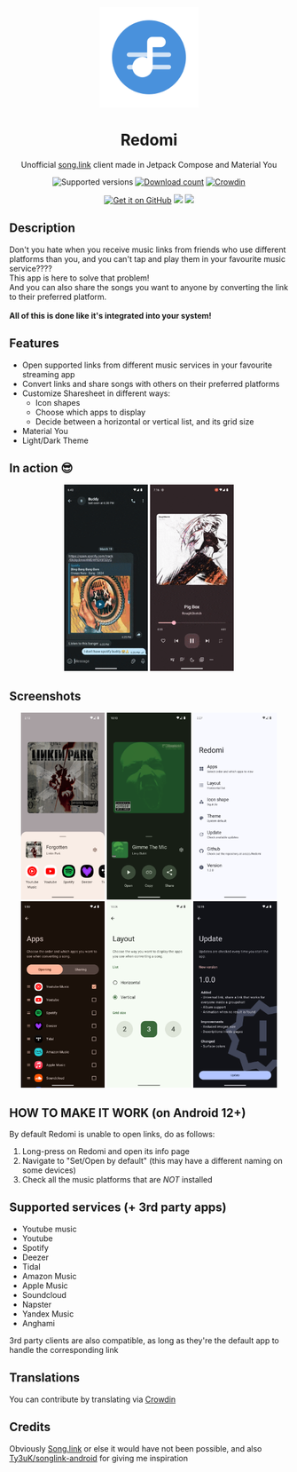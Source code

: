 <div align="center">
  <img width="180" height="180" src="/preview/logo.svg">
  <h1>Redomi</h1>
  <p>Unofficial <a href="https://song.link/">song.link</a> client made in Jetpack Compose and Material You</p>
  
  ![Supported versions](https://img.shields.io/badge/Support-9%2B-green?logo=android)
  [![Download count](https://img.shields.io/github/downloads/acszo/Redomi/total?label=Downloads&logo=github)](https://github.com/acszo/Redomi/releases/latest/)
  [![Crowdin](https://badges.crowdin.net/redomi/localized.svg)](https://crowdin.com/project/redomi)

  [<img src="https://github.com/machiav3lli/oandbackupx/blob/034b226cea5c1b30eb4f6a6f313e4dadcbb0ece4/badge_github.png" alt="Get it on GitHub" height="80">](https://github.com/acszo/Redomi/releases/latest)
  [<img src="https://fdroid.gitlab.io/artwork/badge/get-it-on.png" height="80">](https://f-droid.org/en/packages/com.acszo.redomi.repo)
  [<img src="https://gitlab.com/IzzyOnDroid/repo/-/raw/master/assets/IzzyOnDroid.png" height="80">](https://apt.izzysoft.de/fdroid/index/apk/com.acszo.redomi.repo)
  
</div>

## Description

Don't you hate when you receive music links from friends who use different platforms than you, and you can't tap and play them in your favourite music service???? <br/>
This app is here to solve that problem! <br/>
And you can also share the songs you want to anyone by converting the link to their preferred platform. <br/> <br/>
<b> All of this is done like it's integrated into your system! </b>

## Features

- Open supported links from different music services in your favourite streaming app
- Convert links and share songs with others on their preferred platforms
- Customize Sharesheet in different ways:
  - Icon shapes
  - Choose which apps to display
  - Decide between a horizontal or vertical list, and its grid size
- Material You
- Light/Dark Theme

## In action 😎

<p align="center">
  <img src="/preview/open.gif" width="30%">
  <img src="/preview/share.gif" width="30%">
</p>

## Screenshots

<p align="center">
  <img src="/fastlane/metadata/android/en-US/images/phoneScreenshots/screenshot_1.png" width="30%" />
  <img src="/fastlane/metadata/android/en-US/images/phoneScreenshots/screenshot_2.png" width="30%" />
  <img src="/fastlane/metadata/android/en-US/images/phoneScreenshots/screenshot_3.png" width="30%" />
  <img src="/fastlane/metadata/android/en-US/images/phoneScreenshots/screenshot_4.png" width="30%" />
  <img src="/fastlane/metadata/android/en-US/images/phoneScreenshots/screenshot_5.png" width="30%" />
  <img src="/preview/screenshot_6.png" width="30%" />
</p>

## HOW TO MAKE IT WORK (on Android 12+)

By default Redomi is unable to open links, do as follows:
1. Long-press on Redomi and open its info page
2. Navigate to "Set/Open by default" (this may have a different naming on some devices)
3. Check all the music platforms that are *NOT* installed

## Supported services (+ 3rd party apps)

- Youtube music
- Youtube
- Spotify
- Deezer
- Tidal
- Amazon Music
- Apple Music
- Soundcloud
- Napster
- Yandex Music
- Anghami

3rd party clients are also compatible, as long as they're the default app to handle the corresponding link

## Translations

You can contribute by translating via [Crowdin](https://crowdin.com/project/redomi)

## Credits

Obviously [Song.link](https://song.link/) or else it would have not been possible, and also [Ty3uK/songlink-android](https://github.com/Ty3uK/songlink-android) for giving me inspiration
